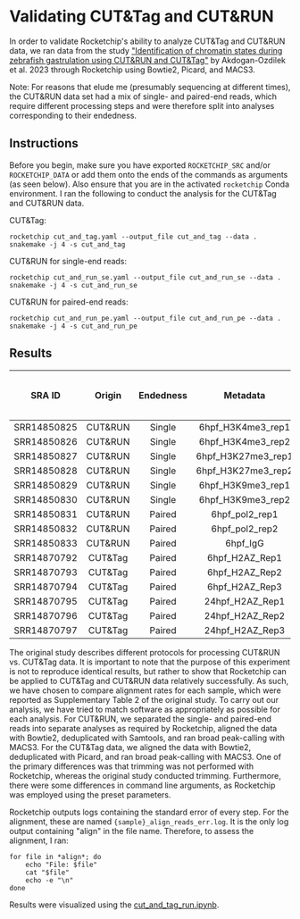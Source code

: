 # Validating CUT&Tag and CUT&RUN

In order to validate Rocketchip's ability to analyze CUT&Tag and CUT&RUN data, we ran data from the study ["Identification of chromatin states during zebrafish gastrulation using CUT&RUN and CUT&Tag"](https://www.ncbi.nlm.nih.gov/pmc/articles/PMC8976701/) by Akdogan-Ozdilek et al. 2023 through Rocketchip using Bowtie2, Picard, and MACS3.

Note: For reasons that elude me (presumably sequencing at different times), the CUT&RUN data set had a mix of single- and paired-end reads, which require different processing steps and were therefore split into analyses corresponding to their endedness.

## Instructions

Before you begin, make sure you have exported `ROCKETCHIP_SRC` and/or `ROCKETCHIP_DATA` or add them onto the ends of the commands as arguments (as seen below). Also ensure that you are in the activated `rocketchip` Conda environment. I ran the following to conduct the analysis for the CUT&Tag and CUT&RUN data.

CUT&Tag:

```
rocketchip cut_and_tag.yaml --output_file cut_and_tag --data .
snakemake -j 4 -s cut_and_tag
```

CUT&RUN for single-end reads:

```
rocketchip cut_and_run_se.yaml --output_file cut_and_run_se --data .
snakemake -j 4 -s cut_and_run_se
```

CUT&RUN for paired-end reads:

```
rocketchip cut_and_run_pe.yaml --output_file cut_and_run_pe --data .
snakemake -j 4 -s cut_and_run_pe
```

## Results

| SRA ID       | Origin   | Endedness | Metadata               | Raw Reads    | Aligned Reads | % Aligned (Akdogan-Ozdilek et. al) | % Aligned (Rocketchip)  |
| :----------: | :------: | :-------: | :--------------------: | :----------: | :-----------: | :--------------------------------: | :---------------------: |
| SRR14850825  | CUT&RUN  | Single    | 6hpf_H3K4me3_rep1      | 31,343,063   | 23,967,960    | 77.19%                             | 95.68%                  |
| SRR14850826  | CUT&RUN  | Single    | 6hpf_H3K4me3_rep2      | 70,960,918   | 53,529,863    | 76.16%                             | 95.41%                  |
| SRR14850827  | CUT&RUN  | Single    | 6hpf_H3K27me3_rep1     | 26,960,471   | 18,939,978    | 70.93%                             | 95.97%                  |
| SRR14850828  | CUT&RUN  | Single    | 6hpf_H3K27me3_rep2     | 27,851,277   | 19,356,459    | 70.16%                             | 95.34%                  |
| SRR14850829  | CUT&RUN  | Single    | 6hpf_H3K9me3_rep1      | 22,214,067   | 4,830,123     | 22.03%                             | 96.25%                  |
| SRR14850830  | CUT&RUN  | Single    | 6hpf_H3K9me3_rep2      | 43,462,568   | 9,922,627     | 23.13%                             | 96.19%                  |
| SRR14850831  | CUT&RUN  | Paired    | 6hpf_pol2_rep1         | 9,842,850    | 7,214,488     | 73.38%                             | 92.91%                  |
| SRR14850832  | CUT&RUN  | Paired    | 6hpf_pol2_rep2         | 5,707,930    | 4,137,608     | 72.58%                             | 92.45%                  |
| SRR14850833  | CUT&RUN  | Paired    | 6hpf_IgG               | 8,094,912    | 4,777,942     | 59.14%                             | 78.45%                  |
| SRR14870792  | CUT&Tag  | Paired    | 6hpf_H2AZ_Rep1         | 1,233,216    | 1,126,474     | 91.34%                             | 84.53%                  |
| SRR14870793  | CUT&Tag  | Paired    | 6hpf_H2AZ_Rep2         | 1,447,412    | 1,305,818     | 90.22%                             | 82.65%                  |
| SRR14870794  | CUT&Tag  | Paired    | 6hpf_H2AZ_Rep3         | 3,135,635    | 2,847,270     | 90.80%                             | 78.47%                  |
| SRR14870795  | CUT&Tag  | Paired    | 24hpf_H2AZ_Rep1        | 23,376,962   | 21,779,997    | 93.17%                             | 85.90%                  |
| SRR14870796  | CUT&Tag  | Paired    | 24hpf_H2AZ_Rep2        | 28,652,092   | 26,947,558    | 94.05%                             | 85.68%                  |
| SRR14870797  | CUT&Tag  | Paired    | 24hpf_H2AZ_Rep3        | 23,810,168   | 22,288,633    | 93.61%                             | 85.51%                  |

The original study describes different protocols for processing CUT&RUN vs. CUT&Tag data. It is important to note that the purpose of this experiment is not to reproduce identical results, but rather to show that Rocketchip can be applied to CUT&Tag and CUT&RUN data relatively successfully. As such, we have chosen to compare alignment rates for each sample, which were reported as Supplementary Table 2 of the original study. To carry out our analysis, we have tried to match software as appropriately as possible for each analysis. For CUT&RUN, we separated the single- and paired-end reads into separate analyses as required by Rocketchip, aligned the data with Bowtie2, deduplicated with Samtools, and ran broad peak-calling with MACS3. For the CUT&Tag data, we aligned the data with Bowtie2, deduplicated with Picard, and ran broad peak-calling with MACS3. One of the primary differences was that trimming was not performed with Rocketchip, whereas the original study conducted trimming. Furthermore, there were some differences in command line arguments, as Rocketchip was employed using the preset parameters. 

Rocketchip outputs logs containing the standard error of every step. For the alignment, these are named `{sample}_align_reads_err.log`. It is the only log output containing "align" in the file name. Therefore, to assess the alignment, I ran:

```
for file in *align*; do
    echo "File: $file"
    cat "$file"
    echo -e "\n"
done
```

Results were visualized using the [cut_and_tag_run.ipynb](https://github.com/vhaghani26/rocketchip_tests/blob/main/cut_and_tag_run/cut_and_tag_run.ipynb).
